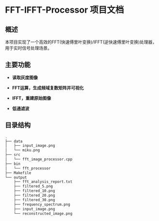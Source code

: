 # FFT-IFFT-Processor 项目文档

## 概述
本项目实现了一个高效的FFT(快速傅里叶变换)/IFFT(逆快速傅里叶变换)处理器，用于实时信号处理场景。

## 主要功能

- **读取灰度图像**

- **FFT运算，生成频域复数矩阵并可视化**

- **IFFT，重建原始图像**

- **低通滤波**

## 目录结构

```bash
.
├── data
│   ├── input_image.png
│   └── miku.png
├── src
│   └── fft_image_processor.cpp
├── bin
│   └── fft_processor
├── Makefile
└── output
    ├── fft_analysis_report.txt
    ├── filtered_5.png
    ├── filtered_10.png
    ├── filtered_20.png
    ├── filtered_30.png
    ├── frequency_spectrum.png
    ├── input_image.png
    └── reconstructed_image.png
